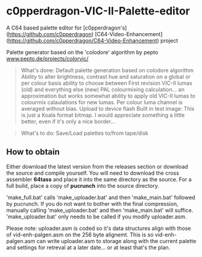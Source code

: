 # c0pperdragon-VIC-II-Palette-editor
A C64 based palette editor for [c0pperdragon's] (https://github.com/c0pperdragon) [C64-Video-Enhancement] (https://github.com/c0pperdragon/C64-Video-Enhancement) project
		
Palette generator based on the 'colodore' algorithm by pepto
www.pepto.de/projects/colorvic/
		
> What's done:
>		Default palette generation based on colodore algorithm
>		Ability to alter brightness, contrast hue and saturation on a global or per colour basis
>		ability to choose between First revision VIC-II lumas (old) and everything else (new)
>		PAL colourmixing calculation...  an approximation but works somewhat
>		ability to apply old VIC-II lumas to colourmix calaulations for new lumas.  Per colour luma channel is averaged without bias. 
>		Upload to device flash
>		Built in test image:
>			This is just a Koala format bitmap.  I would appreciate something a little better, even if it's only a nice border...
		
> What's to do:
>		Save/Load palettes to/from tape/disk
		
## How to obtain

Either download the latest version from the releases section or download the source and compile yourself.  You will need to download the cross assembler **64tass** and place it into the same directory as the source.  For a full build, place a copy of **pucrunch** into the source directory.

'make_full.bat' calls 'make_uploader.bat' and then 'make_main.bat' followed by pucrunch.  If you do not want to bother with the final compression, manually calling 'make_uploader.bat' and then 'make_main.bat' will suffice.  'make_uploader.bat' only needs to be called if you modify uploader.asm.

Please note:  uploader.asm is coded so it's data structures align with those of vid-enh-palgen.asm on the 256 byte alignemt.  This is so vid-enh-palgen.asm can write uploader.asm to storage along with the current palette and settings for retreval at a later date... or at least that's the plan.
						
		

